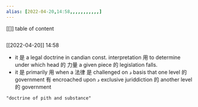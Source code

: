 ```yaml
---
alias: [2022-04-20,14:58,,,,,,,,,,,]
---
```

[[]]
table of content
```toc
```

[[2022-04-20]] 14:58
- it 是 a legal doctrine in candian const. interpretation 用  to determine under which head 的  力量 a given piece 的 legislation falls.
- it 是 primarily 用  when a 法律 是 challenged on د basis that one level 的 government  有 encroached upon د exclusive juriddiction 的 another level 的 government
```query
"doctrine of pith and substance"
```